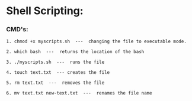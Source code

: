 # Shell Scripting:

### CMD's:

    1. chmod +x myscripts.sh  ---  changing the file to executable mode.
    
    2. which bash  ---  returns the location of the bash
    
    3. ./myscripts.sh  ---  runs the file
    
    4. touch text.txt  --- creates the file
    
    5. rm text.txt  ---  removes the file
    
    6. mv text.txt new-text.txt  ---  renames the file name
